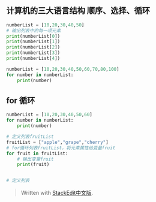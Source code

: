 计算机的三大语言结构
顺序、选择、循环
--

```python
numberList = [10,20,30,40,50]
# 输出列表中的每一项元素
print(numberList[0])
print(numberList[1])
print(numberList[2])
print(numberList[3])
print(numberList[4])
```

```python
numberList = [10,20,30,40,50,60,70,80,100]
for number in numberList:
	print(number)
```

for 循环
--
```python
numberList = [10,20,30,40,50,60]
for number in numberList:
	print(number)

# 定义列表fruitList
fruitList = ["apple","grape","cherry"]
# for循环列表fruitList，将元素属性给变量fruit
for fruit in fruitList:
	# 输出变量fruit
	print(fruit)


# 定义列表
```


> Written with [StackEdit中文版](https://stackedit.cn/).
<!--stackedit_data:
eyJoaXN0b3J5IjpbLTQ2NjUzNzk4LDkyNDcxOTUzM119
-->